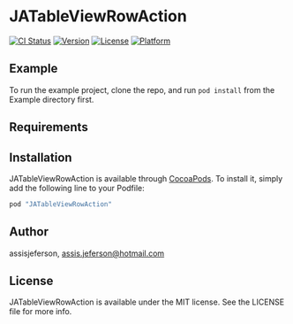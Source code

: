 # JATableViewRowAction

[![CI Status](http://img.shields.io/travis/assisjeferson/JATableViewRowAction.svg?style=flat)](https://travis-ci.org/assisjeferson/JATableViewRowAction)
[![Version](https://img.shields.io/cocoapods/v/JATableViewRowAction.svg?style=flat)](http://cocoapods.org/pods/JATableViewRowAction)
[![License](https://img.shields.io/cocoapods/l/JATableViewRowAction.svg?style=flat)](http://cocoapods.org/pods/JATableViewRowAction)
[![Platform](https://img.shields.io/cocoapods/p/JATableViewRowAction.svg?style=flat)](http://cocoapods.org/pods/JATableViewRowAction)

## Example

To run the example project, clone the repo, and run `pod install` from the Example directory first.

## Requirements

## Installation

JATableViewRowAction is available through [CocoaPods](http://cocoapods.org). To install
it, simply add the following line to your Podfile:

```ruby
pod "JATableViewRowAction"
```

## Author

assisjeferson, assis.jeferson@hotmail.com

## License

JATableViewRowAction is available under the MIT license. See the LICENSE file for more info.
